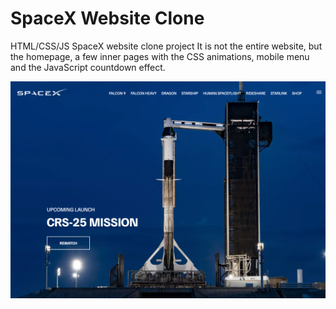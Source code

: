 # SpaceX Website Clone

HTML/CSS/JS SpaceX website clone project It is not the entire website, but the homepage, a few inner pages with the CSS animations, mobile menu and the JavaScript countdown effect.

![SpaceX Website](img/screen.jpg)
